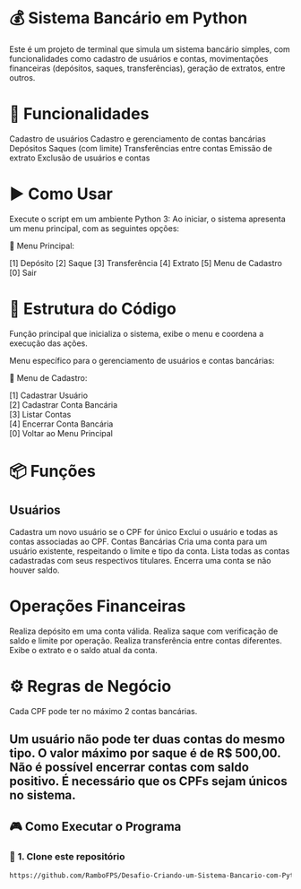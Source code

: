  # 💰 Sistema Bancário em Python

Este é um projeto de terminal que simula um sistema bancário simples, com funcionalidades como cadastro de usuários e contas, movimentações financeiras (depósitos, saques, transferências), geração de extratos, entre outros.

# 📜 Funcionalidades

Cadastro de usuários
Cadastro e gerenciamento de contas bancárias
Depósitos
Saques (com limite)
Transferências entre contas
Emissão de extrato
Exclusão de usuários e contas


# ▶️ Como Usar
Execute o script em um ambiente Python 3:
Ao iniciar, o sistema apresenta um menu principal, com as seguintes opções:

🔹 Menu Principal:

[1] Depósito
[2] Saque
[3] Transferência
[4] Extrato
[5] Menu de Cadastro
[0] Sair

# 🧩 Estrutura do Código
Função principal que inicializa o sistema, exibe o menu e coordena a execução das ações.

Menu específico para o gerenciamento de usuários e contas bancárias:

🔹 Menu de Cadastro:

[1] Cadastrar Usuário  
[2] Cadastrar Conta Bancária  
[3] Listar Contas  
[4] Encerrar Conta Bancária  
[0] Voltar ao Menu Principal

# 📦 Funções
## Usuários

Cadastra um novo usuário se o CPF for único
Exclui o usuário e todas as contas associadas ao CPF.
Contas Bancárias
Cria uma conta para um usuário existente, respeitando o limite e tipo da conta.
Lista todas as contas cadastradas com seus respectivos titulares.
Encerra uma conta se não houver saldo.

# Operações Financeiras
Realiza depósito em uma conta válida.
Realiza saque com verificação de saldo e limite por operação.
Realiza transferência entre contas diferentes.
Exibe o extrato e o saldo atual da conta.

# ⚙️ Regras de Negócio
Cada CPF pode ter no máximo 2 contas bancárias.

Um usuário não pode ter duas contas do mesmo tipo.
O valor máximo por saque é de R$ 500,00.
Não é possível encerrar contas com saldo positivo.
É necessário que os CPFs sejam únicos no sistema.
---

## 🎮 **Como Executar o Programa**
### 🔹 **1. Clone este repositório**
```bash
https://github.com/RamboFPS/Desafio-Criando-um-Sistema-Bancario-com-Python.git
